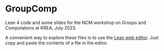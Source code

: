 # GroupComp

Lean 4 code and some slides for the NCM workshop on Groups and Computations at KREA, July 2023.

A convenient way to explore these files is to use the [Lean web editor](https://lean.math.hhu.de/). Just copy and paste the contents of a file in the editor.
